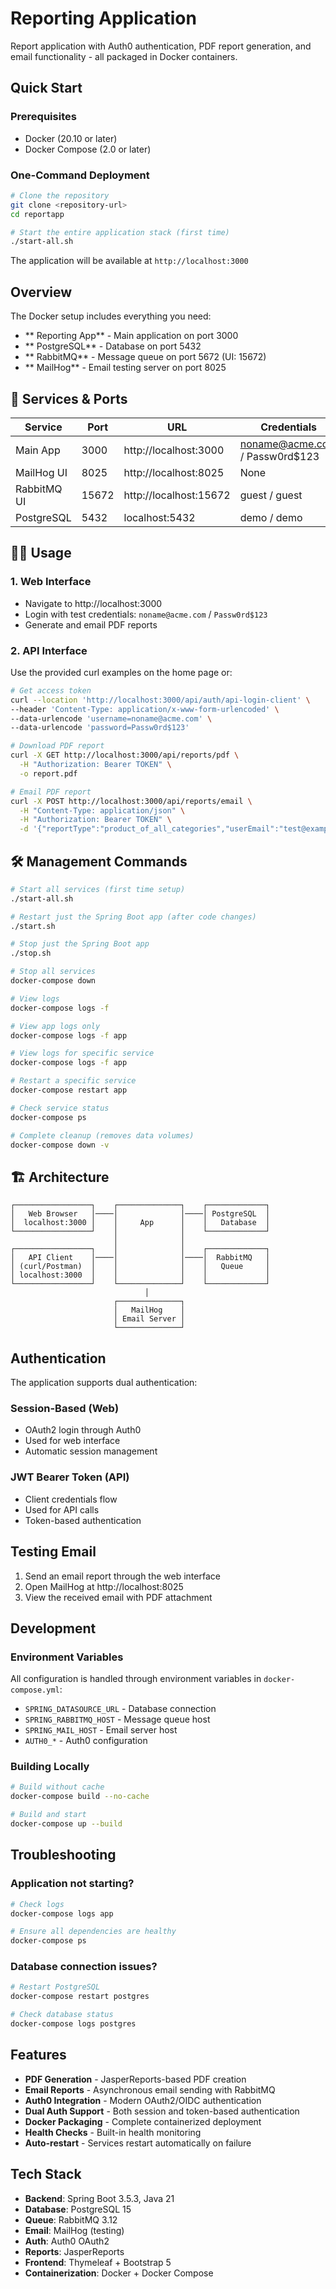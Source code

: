 # Reporting Application

Report application with Auth0 authentication, PDF report generation, and email functionality - all packaged in Docker
containers.

## Quick Start

### Prerequisites

- Docker (20.10 or later)
- Docker Compose (2.0 or later)

### One-Command Deployment

```bash
# Clone the repository
git clone <repository-url>
cd reportapp

# Start the entire application stack (first time)
./start-all.sh
```

The application will be available at `http://localhost:3000`

## Overview

The Docker setup includes everything you need:

- ** Reporting App** - Main application on port 3000
- ** PostgreSQL** - Database on port 5432
- ** RabbitMQ** - Message queue on port 5672 (UI: 15672)
- ** MailHog** - Email testing server on port 8025

## 🔧 Services & Ports

| Service     | Port  | URL                    | Credentials                    |
|-------------|-------|------------------------|--------------------------------|
| Main App    | 3000  | http://localhost:3000  | noname@acme.com / Passw0rd$123 |
| MailHog UI  | 8025  | http://localhost:8025  | None                           |
| RabbitMQ UI | 15672 | http://localhost:15672 | guest / guest                  |
| PostgreSQL  | 5432  | localhost:5432         | demo / demo                    |

## 🏃‍♂️ Usage

### 1. Web Interface

- Navigate to http://localhost:3000
- Login with test credentials: `noname@acme.com` / `Passw0rd$123`
- Generate and email PDF reports

### 2. API Interface

Use the provided curl examples on the home page or:

```bash
# Get access token
curl --location 'http://localhost:3000/api/auth/api-login-client' \
--header 'Content-Type: application/x-www-form-urlencoded' \
--data-urlencode 'username=noname@acme.com' \
--data-urlencode 'password=Passw0rd$123'

# Download PDF report
curl -X GET http://localhost:3000/api/reports/pdf \
  -H "Authorization: Bearer TOKEN" \
  -o report.pdf

# Email PDF report
curl -X POST http://localhost:3000/api/reports/email \
  -H "Content-Type: application/json" \
  -H "Authorization: Bearer TOKEN" \
  -d '{"reportType":"product_of_all_categories","userEmail":"test@example.com"}'
```

## 🛠️ Management Commands

```bash
# Start all services (first time setup)
./start-all.sh

# Restart just the Spring Boot app (after code changes)
./start.sh

# Stop just the Spring Boot app
./stop.sh

# Stop all services
docker-compose down

# View logs
docker-compose logs -f

# View app logs only
docker-compose logs -f app

# View logs for specific service
docker-compose logs -f app

# Restart a specific service
docker-compose restart app

# Check service status
docker-compose ps

# Complete cleanup (removes data volumes)
docker-compose down -v
```

## 🏗️ Architecture

```
┌─────────────────┐    ┌──────────────┐    ┌─────────────┐
│   Web Browser   │────│              │────│ PostgreSQL  │
│  localhost:3000 │    │     App      │    │   Database  │
└─────────────────┘    │              │    └─────────────┘
                       │              │    
┌─────────────────┐    │              │    ┌─────────────┐
│   API Client    │────│              │────│  RabbitMQ   │
│ (curl/Postman)  │    │              │    │   Queue     │
│ localhost:3000  │    │              │    │             │
└─────────────────┘    └──────────────┘    └─────────────┘
                              │             
                       ┌──────────────┐    
                       │   MailHog    │    
                       │ Email Server │    
                       └──────────────┘    
```

## Authentication

The application supports dual authentication:

### Session-Based (Web)

- OAuth2 login through Auth0
- Used for web interface
- Automatic session management

### JWT Bearer Token (API)

- Client credentials flow
- Used for API calls
- Token-based authentication

## Testing Email

1. Send an email report through the web interface
2. Open MailHog at http://localhost:8025
3. View the received email with PDF attachment

## Development

### Environment Variables

All configuration is handled through environment variables in `docker-compose.yml`:

- `SPRING_DATASOURCE_URL` - Database connection
- `SPRING_RABBITMQ_HOST` - Message queue host
- `SPRING_MAIL_HOST` - Email server host
- `AUTH0_*` - Auth0 configuration

### Building Locally

```bash
# Build without cache
docker-compose build --no-cache

# Build and start
docker-compose up --build
```

## Troubleshooting

### Application not starting?

```bash
# Check logs
docker-compose logs app

# Ensure all dependencies are healthy
docker-compose ps
```

### Database connection issues?

```bash
# Restart PostgreSQL
docker-compose restart postgres

# Check database status
docker-compose logs postgres
```

## Features

- **PDF Generation** - JasperReports-based PDF creation
- **Email Reports** - Asynchronous email sending with RabbitMQ
- **Auth0 Integration** - Modern OAuth2/OIDC authentication
- **Dual Auth Support** - Both session and token-based authentication
- **Docker Packaging** - Complete containerized deployment
- **Health Checks** - Built-in health monitoring
- **Auto-restart** - Services restart automatically on failure

## Tech Stack

- **Backend**: Spring Boot 3.5.3, Java 21
- **Database**: PostgreSQL 15
- **Queue**: RabbitMQ 3.12
- **Email**: MailHog (testing)
- **Auth**: Auth0 OAuth2
- **Reports**: JasperReports
- **Frontend**: Thymeleaf + Bootstrap 5
- **Containerization**: Docker + Docker Compose

